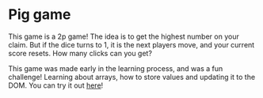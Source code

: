 # Pig game

This game is a 2p game! The idea is to get the highest number on your claim. But if the dice turns to 1, it is the next players move, and your current score resets. How many clicks can you get?



This game was made early in the learning process, and was a fun challenge! Learning about arrays, how to store values and updating it to the DOM. You can try it out <a href="https://martinfjeld.github.io/pig-game/">here</a>!

